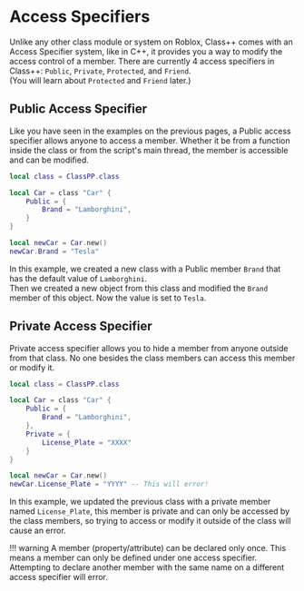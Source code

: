 # Access Specifiers

Unlike any other class module or system on Roblox, Class++ comes with an Access Specifier system, like in C++, it provides you a way to modify the access control of a member. There are currently 4 access specifiers in Class++: `Public`, `Private`, `Protected`, and `Friend`.<br>
(You will learn about `Protected` and `Friend` later.)

## Public Access Specifier

Like you have seen in the examples on the previous pages, a Public access specifier allows anyone to access a member. Whether it be from a function inside the class or from the script's main thread, the member is accessible and can be modified.

```lua
local class = ClassPP.class

local Car = class "Car" {
    Public = {
        Brand = "Lamborghini",
    }
}

local newCar = Car.new()
newCar.Brand = "Tesla"
```

In this example, we created a new class with a Public member `Brand` that has the default value of `Lamborghini`.<br>
Then we created a new object from this class and modified the `Brand` member of this object. Now the value is set to `Tesla`.

## Private Access Specifier

Private access specifier allows you to hide a member from anyone outside from that class. No one besides the class members can access this member or modify it.

```lua
local class = ClassPP.class

local Car = class "Car" {
    Public = {
        Brand = "Lamborghini",
    },
    Private = {
        License_Plate = "XXXX"
    }
}

local newCar = Car.new()
newCar.License_Plate = "YYYY" -- This will error!
```

In this example, we updated the previous class with a private member named `License_Plate`, this member is private and can only be accessed by the class members, so trying to access or modify it outside of the class will cause an error.

!!! warning
    A member (property/attribute) can be declared only once. This means a member can only be defined under one access specifier. Attempting to declare another member with the same name on a different access specifier will error.